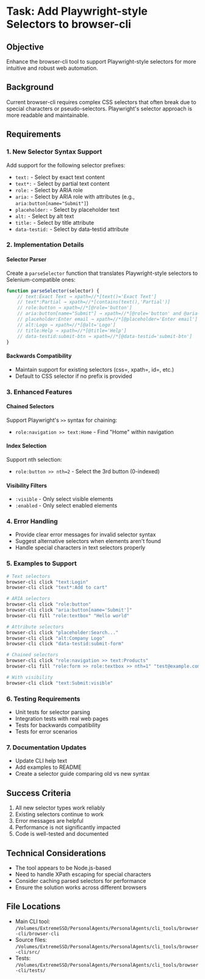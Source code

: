 # Task: Add Playwright-style Selectors to browser-cli

## Objective
Enhance the browser-cli tool to support Playwright-style selectors for more intuitive and robust web automation.

## Background
Current browser-cli requires complex CSS selectors that often break due to special characters or pseudo-selectors. Playwright's selector approach is more readable and maintainable.

## Requirements

### 1. New Selector Syntax Support
Add support for the following selector prefixes:
- `text:` - Select by exact text content
- `text*:` - Select by partial text content
- `role:` - Select by ARIA role
- `aria:` - Select by ARIA role with attributes (e.g., `aria:button[name="Submit"]`)
- `placeholder:` - Select by placeholder text
- `alt:` - Select by alt text
- `title:` - Select by title attribute
- `data-testid:` - Select by data-testid attribute

### 2. Implementation Details

#### Selector Parser
Create a `parseSelector` function that translates Playwright-style selectors to Selenium-compatible ones:

```javascript
function parseSelector(selector) {
    // text:Exact Text → xpath=//*[text()='Exact Text']
    // text*:Partial → xpath=//*[contains(text(),'Partial')]
    // role:button → xpath=//*[@role='button']
    // aria:button[name="Submit"] → xpath=//*[@role='button' and @aria-label='Submit']
    // placeholder:Enter email → xpath=//*[@placeholder='Enter email']
    // alt:Logo → xpath=//*[@alt='Logo']
    // title:Help → xpath=//*[@title='Help']
    // data-testid:submit-btn → xpath=//*[@data-testid='submit-btn']
}
```

#### Backwards Compatibility
- Maintain support for existing selectors (css=, xpath=, id=, etc.)
- Default to CSS selector if no prefix is provided

### 3. Enhanced Features

#### Chained Selectors
Support Playwright's `>>` syntax for chaining:
- `role:navigation >> text:Home` - Find "Home" within navigation

#### Index Selection
Support nth selection:
- `role:button >> nth=2` - Select the 3rd button (0-indexed)

#### Visibility Filters
- `:visible` - Only select visible elements
- `:enabled` - Only select enabled elements

### 4. Error Handling
- Provide clear error messages for invalid selector syntax
- Suggest alternative selectors when elements aren't found
- Handle special characters in text selectors properly

### 5. Examples to Support

```bash
# Text selectors
browser-cli click "text:Login"
browser-cli click "text*:Add to cart"

# ARIA selectors
browser-cli click "role:button"
browser-cli click "aria:button[name='Submit']"
browser-cli fill "role:textbox" "Hello world"

# Attribute selectors
browser-cli click "placeholder:Search..."
browser-cli click "alt:Company Logo"
browser-cli click "data-testid:submit-form"

# Chained selectors
browser-cli click "role:navigation >> text:Products"
browser-cli fill "role:form >> role:textbox >> nth=1" "test@example.com"

# With visibility
browser-cli click "text:Submit:visible"
```

### 6. Testing Requirements
- Unit tests for selector parsing
- Integration tests with real web pages
- Tests for backwards compatibility
- Tests for error scenarios

### 7. Documentation Updates
- Update CLI help text
- Add examples to README
- Create a selector guide comparing old vs new syntax

## Success Criteria
1. All new selector types work reliably
2. Existing selectors continue to work
3. Error messages are helpful
4. Performance is not significantly impacted
5. Code is well-tested and documented

## Technical Considerations
- The tool appears to be Node.js-based
- Need to handle XPath escaping for special characters
- Consider caching parsed selectors for performance
- Ensure the solution works across different browsers

## File Locations
- Main CLI tool: `/Volumes/ExtremeSSD/PersonalAgents/PersonalAgents/cli_tools/browser-cli/browser-cli`
- Source files: `/Volumes/ExtremeSSD/PersonalAgents/PersonalAgents/cli_tools/browser-cli/src/`
- Tests: `/Volumes/ExtremeSSD/PersonalAgents/PersonalAgents/cli_tools/browser-cli/tests/`
